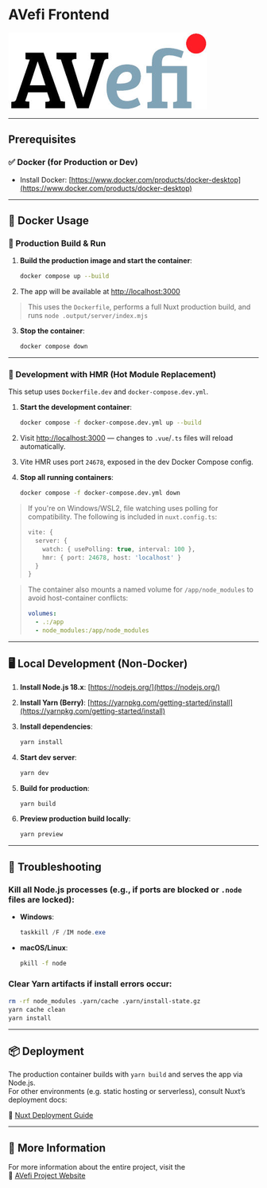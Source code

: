 # AVefi Frontend

![AVefi Logo](/public/img/avefi_logo_lg.jpg)

---

## Prerequisites

### ✅ Docker (for Production or Dev)
- Install Docker: [https://www.docker.com/products/docker-desktop](https://www.docker.com/products/docker-desktop)

---

## 🐳 Docker Usage

### 🚀 Production Build & Run

1. **Build the production image and start the container**:
   ```bash
   docker compose up --build
   ```

2. The app will be available at [http://localhost:3000](http://localhost:3000)

> This uses the `Dockerfile`, performs a full Nuxt production build, and runs `node .output/server/index.mjs`

3. **Stop the container**:
   ```bash
   docker compose down
   ```

---

### 🔁 Development with HMR (Hot Module Replacement)

This setup uses `Dockerfile.dev` and `docker-compose.dev.yml`.

1. **Start the development container**:
   ```bash
   docker compose -f docker-compose.dev.yml up --build
   ```

2. Visit [http://localhost:3000](http://localhost:3000) — changes to `.vue`/`.ts` files will reload automatically.

3. Vite HMR uses port `24678`, exposed in the dev Docker Compose config.

4. **Stop all running containers**:
   ```bash
   docker compose -f docker-compose.dev.yml down
   ```

> If you're on Windows/WSL2, file watching uses polling for compatibility. The following is included in `nuxt.config.ts`:
>
> ```ts
> vite: {
>   server: {
>     watch: { usePolling: true, interval: 100 },
>     hmr: { port: 24678, host: 'localhost' }
>   }
> }
> ```

> The container also mounts a named volume for `/app/node_modules` to avoid host-container conflicts:
>
> ```yaml
> volumes:
>   - .:/app
>   - node_modules:/app/node_modules
> ```

---

## 🖥️ Local Development (Non-Docker)

1. **Install Node.js 18.x**: [https://nodejs.org/](https://nodejs.org/)
2. **Install Yarn (Berry)**: [https://yarnpkg.com/getting-started/install](https://yarnpkg.com/getting-started/install)
3. **Install dependencies**:
   ```bash
   yarn install
   ```

4. **Start dev server**:
   ```bash
   yarn dev
   ```

5. **Build for production**:
   ```bash
   yarn build
   ```

6. **Preview production build locally**:
   ```bash
   yarn preview
   ```

---

## 🧹 Troubleshooting

### Kill all Node.js processes (e.g., if ports are blocked or `.node` files are locked):

- **Windows**:
  ```powershell
  taskkill /F /IM node.exe
  ```

- **macOS/Linux**:
  ```bash
  pkill -f node
  ```

### Clear Yarn artifacts if install errors occur:
```bash
rm -rf node_modules .yarn/cache .yarn/install-state.gz
yarn cache clean
yarn install
```

---

## 📦 Deployment

The production container builds with `yarn build` and serves the app via Node.js.  
For other environments (e.g. static hosting or serverless), consult Nuxt’s deployment docs:

🔗 [Nuxt Deployment Guide](https://nuxt.com/docs/getting-started/deployment)

---

## 🔗 More Information

For more information about the entire project, visit the  
🔗 [AVefi Project Website](https://projects.tib.eu/av-efi)